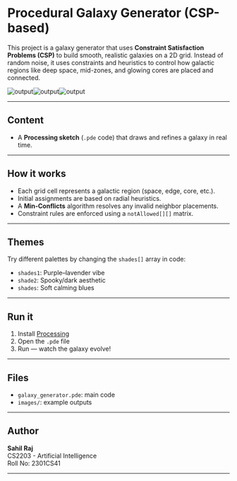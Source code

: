 # Procedural Galaxy Generator (CSP-based)

This project is a galaxy generator that uses **Constraint Satisfaction Problems (CSP)** to build smooth, realistic galaxies on a 2D grid. Instead of random noise, it uses constraints and heuristics to control how galactic regions like deep space, mid-zones, and glowing cores are placed and connected.

![output](https://github.com/user-attachments/assets/ad33cc49-ffc7-4ed1-90f7-393195a6b199)![output](https://github.com/user-attachments/assets/25f8a6df-9899-4386-a260-8783e40ca5f2)![output](https://github.com/user-attachments/assets/937f73fa-8caa-421d-97f3-f31c9c8b1e5b)


---

## Content

- A **Processing sketch** (`.pde` code) that draws and refines a galaxy in real time.

---

## How it works

- Each grid cell represents a galactic region (space, edge, core, etc.).
- Initial assignments are based on radial heuristics.
- A **Min-Conflicts** algorithm resolves any invalid neighbor placements.
- Constraint rules are enforced using a `notAllowed[][]` matrix.

---

##  Themes

Try different palettes by changing the `shades[]` array in code:
- `shades1`: Purple–lavender vibe
- `shade2`: Spooky/dark aesthetic
- `shades`: Soft calming blues

---

## Run it

1. Install [Processing](https://processing.org/)
2. Open the `.pde` file
3. Run — watch the galaxy evolve!

---

## Files

- `galaxy_generator.pde`: main code
- `images/`: example outputs

---

## Author

**Sahil Raj**  
CS2203 - Artificial Intelligence  
Roll No: 2301CS41

---



